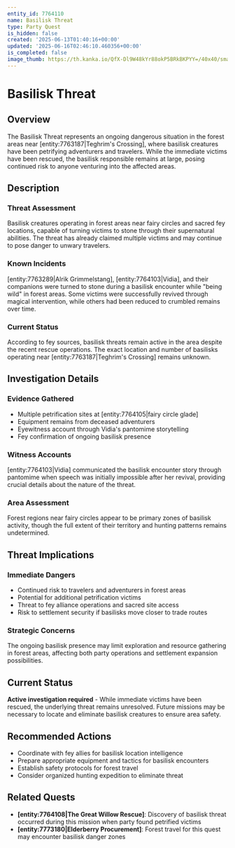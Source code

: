 ```yaml
---
entity_id: 7764110
name: Basilisk Threat
type: Party Quest
is_hidden: false
created: '2025-06-13T01:40:16+00:00'
updated: '2025-06-16T02:46:10.460356+00:00'
is_completed: false
image_thumb: https://th.kanka.io/QfX-Dl9W48kYr88okP5BRkBKPYY=/40x40/smart/src/campaigns/322885/9f2486ba-55b0-44ec-8394-af0e75cd31dc.png
---
```


# Basilisk Threat

## Overview

The Basilisk Threat represents an ongoing dangerous situation in the forest areas near [entity:7763187|Teghrim's Crossing], where basilisk creatures have been petrifying adventurers and travelers. While the immediate victims have been rescued, the basilisk responsible remains at large, posing continued risk to anyone venturing into the affected areas.

## Description

### Threat Assessment

Basilisk creatures operating in forest areas near fairy circles and sacred fey locations, capable of turning victims to stone through their supernatural abilities. The threat has already claimed multiple victims and may continue to pose danger to unwary travelers.

### Known Incidents

[entity:7763289|Alrik Grimmelstang], [entity:7764103|Vidia], and their companions were turned to stone during a basilisk encounter while "being wild" in forest areas. Some victims were successfully revived through magical intervention, while others had been reduced to crumbled remains over time.

### Current Status

According to fey sources, basilisk threats remain active in the area despite the recent rescue operations. The exact location and number of basilisks operating near [entity:7763187|Teghrim's Crossing] remains unknown.

## Investigation Details

### Evidence Gathered

- Multiple petrification sites at [entity:7764105|fairy circle glade]
- Equipment remains from deceased adventurers
- Eyewitness account through Vidia's pantomime storytelling
- Fey confirmation of ongoing basilisk presence

### Witness Accounts

[entity:7764103|Vidia] communicated the basilisk encounter story through pantomime when speech was initially impossible after her revival, providing crucial details about the nature of the threat.

### Area Assessment

Forest regions near fairy circles appear to be primary zones of basilisk activity, though the full extent of their territory and hunting patterns remains undetermined.

## Threat Implications

### Immediate Dangers

- Continued risk to travelers and adventurers in forest areas
- Potential for additional petrification victims
- Threat to fey alliance operations and sacred site access
- Risk to settlement security if basilisks move closer to trade routes

### Strategic Concerns

The ongoing basilisk presence may limit exploration and resource gathering in forest areas, affecting both party operations and settlement expansion possibilities.

## Current Status

**Active investigation required** - While immediate victims have been rescued, the underlying threat remains unresolved. Future missions may be necessary to locate and eliminate basilisk creatures to ensure area safety.

## Recommended Actions

- Coordinate with fey allies for basilisk location intelligence
- Prepare appropriate equipment and tactics for basilisk encounters
- Establish safety protocols for forest travel
- Consider organized hunting expedition to eliminate threat

## Related Quests

- **[entity:7764108|The Great Willow Rescue]**: Discovery of basilisk threat occurred during this mission when party found petrified victims
- **[entity:7773180|Elderberry Procurement]**: Forest travel for this quest may encounter basilisk danger zones